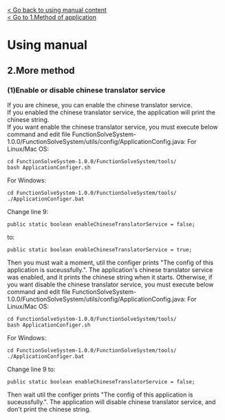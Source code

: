 [< Go back to using manual content](../Using-manual.md)\
[< Go to 1.Method of application](Method-of-application.md)
# Using manual
## 2.More method
### (1)Enable or disable chinese translator service
If you are chinese, you can enable the chinese translator service.\
If you enabled the chinese translator service, the application will print the chinese string.\
If you want enable the chinese translator service, you must execute below command and edit file FunctionSolveSystem-1.0.0/FunctionSolveSystem/utils/config/ApplicationConfig.java:
For Linux/Mac OS:
```
cd FunctionSolveSystem-1.0.0/FunctionSolveSystem/tools/
bash ApplicationConfiger.sh
```
For Windows:
```
cd FunctionSolveSystem-1.0.0/FunctionSolveSystem/tools/
./ApplicationConfiger.bat
```
Change line 9:
```
public static boolean enableChineseTranslatorService = false;
```
to:
```
public static boolean enableChineseTranslatorService = true;
```
Then you must wait a moment, util the configer prints "The config of this application is suceussfully.".
The application's chinese translator service was enabled, and it prints the chinese string when it starts.
Otherwise, if you want disable the chinese translator service, you must execute below command and edit file FunctionSolveSystem-1.0.0/FunctionSolveSystem/utils/config/ApplicationConfig.java:
For Linux/Mac OS:
```
cd FunctionSolveSystem-1.0.0/FunctionSolveSystem/tools/
bash ApplicationConfiger.sh
```
For Windows:
```
cd FunctionSolveSystem-1.0.0/FunctionSolveSystem/tools/
./ApplicationConfiger.bat
```
Change line 9 to:
```
public static boolean enableChineseTranslatorService = false;
```
Then wait util the configer prints "The config of this application is suceussfully.".
The application will disable chinese translator service, and don't print the chinese string.
